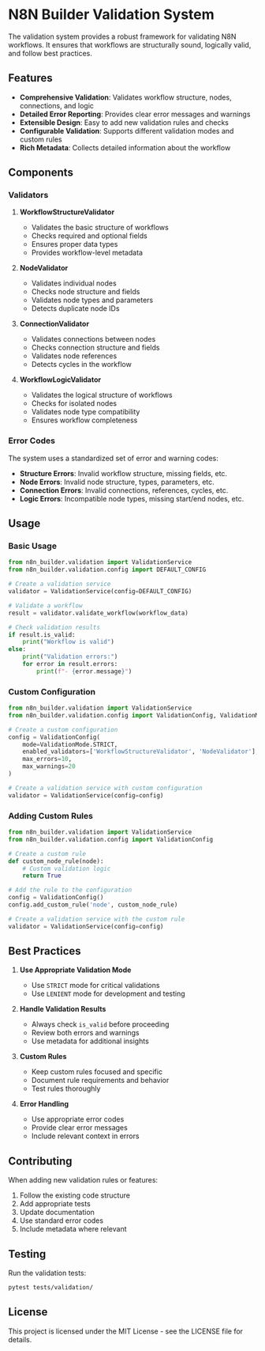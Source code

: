 # N8N Builder Validation System

The validation system provides a robust framework for validating N8N workflows. It ensures that workflows are structurally sound, logically valid, and follow best practices.

## Features

- **Comprehensive Validation**: Validates workflow structure, nodes, connections, and logic
- **Detailed Error Reporting**: Provides clear error messages and warnings
- **Extensible Design**: Easy to add new validation rules and checks
- **Configurable Validation**: Supports different validation modes and custom rules
- **Rich Metadata**: Collects detailed information about the workflow

## Components

### Validators

1. **WorkflowStructureValidator**
   - Validates the basic structure of workflows
   - Checks required and optional fields
   - Ensures proper data types
   - Provides workflow-level metadata

2. **NodeValidator**
   - Validates individual nodes
   - Checks node structure and fields
   - Validates node types and parameters
   - Detects duplicate node IDs

3. **ConnectionValidator**
   - Validates connections between nodes
   - Checks connection structure and fields
   - Validates node references
   - Detects cycles in the workflow

4. **WorkflowLogicValidator**
   - Validates the logical structure of workflows
   - Checks for isolated nodes
   - Validates node type compatibility
   - Ensures workflow completeness

### Error Codes

The system uses a standardized set of error and warning codes:

- **Structure Errors**: Invalid workflow structure, missing fields, etc.
- **Node Errors**: Invalid node structure, types, parameters, etc.
- **Connection Errors**: Invalid connections, references, cycles, etc.
- **Logic Errors**: Incompatible node types, missing start/end nodes, etc.

## Usage

### Basic Usage

```python
from n8n_builder.validation import ValidationService
from n8n_builder.validation.config import DEFAULT_CONFIG

# Create a validation service
validator = ValidationService(config=DEFAULT_CONFIG)

# Validate a workflow
result = validator.validate_workflow(workflow_data)

# Check validation results
if result.is_valid:
    print("Workflow is valid")
else:
    print("Validation errors:")
    for error in result.errors:
        print(f"- {error.message}")
```

### Custom Configuration

```python
from n8n_builder.validation import ValidationService
from n8n_builder.validation.config import ValidationConfig, ValidationMode

# Create a custom configuration
config = ValidationConfig(
    mode=ValidationMode.STRICT,
    enabled_validators=['WorkflowStructureValidator', 'NodeValidator'],
    max_errors=10,
    max_warnings=20
)

# Create a validation service with custom configuration
validator = ValidationService(config=config)
```

### Adding Custom Rules

```python
from n8n_builder.validation import ValidationService
from n8n_builder.validation.config import ValidationConfig

# Create a custom rule
def custom_node_rule(node):
    # Custom validation logic
    return True

# Add the rule to the configuration
config = ValidationConfig()
config.add_custom_rule('node', custom_node_rule)

# Create a validation service with the custom rule
validator = ValidationService(config=config)
```

## Best Practices

1. **Use Appropriate Validation Mode**
   - Use `STRICT` mode for critical validations
   - Use `LENIENT` mode for development and testing

2. **Handle Validation Results**
   - Always check `is_valid` before proceeding
   - Review both errors and warnings
   - Use metadata for additional insights

3. **Custom Rules**
   - Keep custom rules focused and specific
   - Document rule requirements and behavior
   - Test rules thoroughly

4. **Error Handling**
   - Use appropriate error codes
   - Provide clear error messages
   - Include relevant context in errors

## Contributing

When adding new validation rules or features:

1. Follow the existing code structure
2. Add appropriate tests
3. Update documentation
4. Use standard error codes
5. Include metadata where relevant

## Testing

Run the validation tests:

```bash
pytest tests/validation/
```

## License

This project is licensed under the MIT License - see the LICENSE file for details. 
